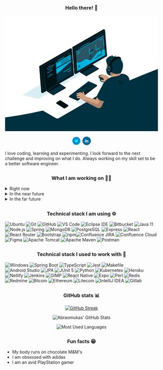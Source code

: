 # <h3 align="center">Hello there! :wave:</h3>

<div align="center">
  <a href="https://linkedin.com/in/abraomukas/"><img src="images/hero.gif" alt="Abraomukas in a nutshell"></a>

<a href="https://twitter.com/abraomukas"><img height="30" src="images/icons/twitter.png"></a>
<a href="https://www.linkedin.com/in/abraomukas/"><img height="30" src="images/icons/linkedin.png"></a>

</div>

I love coding, learning and experimenting. I look forward to the next challenge and improving on what I do. Always working on my skill set to be a better software engineer.

## <h3 align="center">What I am working on :man_technologist:</h3>

<details>
  <summary>Right now</summary>

- Building a Twitter clone

- Going through freeCodeCamp's certifications (<a href="https://www.freecodecamp.org/learn">click here</a>)
  - Back End Development and APIs :white_check_mark:
  - JavaScript Algorithms and Data Structures
  - Front End Development Libraries
  - Information Security
  - Data Visualization
  - Responsive Web Design
  - Coding Interview Prep

</details>

<details>
  <summary>In the near future</summary>

- Building a full stack solution to help gamers decide what to play next - <a  href="#">What2Play</a>

- Building a full stack solution to help the gaming trophy hunting community - <a  href="#">PSTrophiesHub</a>

</details>

<details>
  <summary>In the far future</summary>

- Finishing Codility challenges (<a href="https://app.codility.com/programmers/challenges/">click here</a>)
- Improving an existing solution to manage Toastmasters Clubs - <a href="#">easierSpeak</a>

</details>

## <h3 align="center">Technical stack I am using :gear:</h3>

![Ubuntu](https://img.shields.io/badge/-Ubuntu-informational?style=flat-square&logo=Ubuntu&logoColor=white&color=darkblue) ![Git](https://img.shields.io/badge/-Git-informational?style=flat-square&logo=git&logoColor=white&color=darkblue) ![GitHub](https://img.shields.io/badge/-GitHub-informational?style=flat-square&logo=github&logoColor=white&color=darkblue) ![VS Code](https://img.shields.io/badge/-VS_Code-informational?style=flat-square&logo=microsoft&logoColor=white&color=darkblue) ![Eclipse IDE](https://img.shields.io/badge/-eclipse-informational?style=flat-square&logo=eclipse&logoColor=white&color=darkblue) ![Bitbucket](https://img.shields.io/badge/-Bitbucket-informational?style=flat-square&logo=bitbucket&logoColor=white&color=darkblue) ![Java 11](https://img.shields.io/badge/-Java_11-informational?style=flat-square&logo=openjdk&logoColor=white&color=darkblue) ![Node.js](https://img.shields.io/badge/-Node.js-informational?style=flat-square&logo=node.js&logoColor=white&color=darkblue) ![Spring](https://img.shields.io/badge/-Spring-informational?style=flat-square&logo=spring&logoColor=white&color=darkblue) ![MongoDB](https://img.shields.io/badge/-MongoDB-informational?style=flat-square&logo=mongodb&logoColor=white&color=darkblue) ![PostgreSQL](https://img.shields.io/badge/-PostgreSQL-informational?style=flat-square&logo=postgresql&logoColor=white&color=darkblue) ![Express](https://img.shields.io/badge/-Express-informational?style=flat-square&logo=express&logoColor=white&color=darkblue) ![React](https://img.shields.io/badge/-React-informational?style=flat-square&logo=react&logoColor=white&color=darkblue) ![React Router](https://img.shields.io/badge/-React_Router-informational?style=flat-square&logo=react-router&logoColor=white&color=darkblue) ![Bootstrap](https://img.shields.io/badge/-Bootstrap-informational?style=flat-square&logo=bootstrap&logoColor=white&color=darkblue) ![npm](https://img.shields.io/badge/-npm-informational?style=flat-square&logo=npm&logoColor=white&color=darkblue)![Confluence JIRA](https://img.shields.io/badge/-Confluence_JIRA-informational?style=flat-square&logo=jira&logoColor=white&color=darkblue) ![Confluence Cloud](https://img.shields.io/badge/-Confluence_Cloud-informational?style=flat-square&logo=confluence&logoColor=white&color=darkblue) ![Figma](https://img.shields.io/badge/-Figma-informational?style=flat-square&logo=figma&logoColor=white&color=darkblue) ![Apache Tomcat](https://img.shields.io/badge/-Apache_Tomcat-informational?style=flat-square&logo=apache-tomcat&logoColor=white&color=darkblue) ![Apache Maven](https://img.shields.io/badge/-Apache_Maven-informational?style=flat-square&logo=apache-maven&logoColor=white&color=darkblue) ![Postman](https://img.shields.io/badge/-Postman-informational?style=flat-square&logo=postman&logoColor=white&color=darkblue)

## <h3 align="center">Technical stack I used to work with :thinking:</h3>

![Windows](https://img.shields.io/badge/-Windows_10-informational?style=flat-square&logo=windows&logoColor=white&color=darkblue) ![Spring Boot](https://img.shields.io/badge/-Spring_Boot-informational?style=flat-square&logo=springboot&logoColor=white&color=darkblue) ![TypeScript](https://img.shields.io/badge/-TypeScript-informational?style=flat-square&logo=typescript&logoColor=white&color=darkblue) ![Jest](https://img.shields.io/badge/-Jest-informational?style=flat-square&logo=jest&logoColor=white&color=darkblue) ![Makefile](https://img.shields.io/badge/-Makefile-informational?style=flat-square&logo=<<>>&logoColor=white&color=darkblue) ![Android Studio](https://img.shields.io/badge/-Android_Studio-informational?style=flat-square&logo=android-studio&logoColor=white&color=darkblue) ![JPA](https://img.shields.io/badge/-JPA-informational?style=flat-square&logo=<<>>&logoColor=white&color=darkblue) ![JUnit 5](https://img.shields.io/badge/-JUnit_5-informational?style=flat-square&logo=junit5&logoColor=white&color=darkblue) ![Python](https://img.shields.io/badge/-Python-informational?style=flat-square&logo=python&logoColor=white&color=darkblue) ![Kubernetes](https://img.shields.io/badge/-Kubernetes-informational?style=flat-square&logo=kubernetes&logoColor=white&color=darkblue) ![Heroku](https://img.shields.io/badge/-Heroku-informational?style=flat-square&logo=heroku&logoColor=white&color=darkblue) ![Netlify](https://img.shields.io/badge/-Netlify-informational?style=flat-square&logo=netlify&logoColor=white&color=darkblue) ![Jenkins](https://img.shields.io/badge/-Jenkins-informational?style=flat-square&logo=jenkins&logoColor=white&color=darkblue) ![GIMP](https://img.shields.io/badge/-GIMP-informational?style=flat-square&logo=gimp&logoColor=white&color=darkblue) ![React Native](https://img.shields.io/badge/-React_Native-informational?style=flat-square&logo=react&logoColor=white&color=darkblue) ![Expo](https://img.shields.io/badge/-Expo-informational?style=flat-square&logo=expo&logoColor=white&color=darkblue) ![Perl](https://img.shields.io/badge/-Perl-informational?style=flat-square&logo=perl&logoColor=white&color=darkblue) ![Redis](https://img.shields.io/badge/-Redis-informational?style=flat-square&logo=redis&logoColor=white&color=darkblue) ![Redmine](https://img.shields.io/badge/-Redmine-informational?style=flat-square&logo=redmine&logoColor=white&color=darkblue) ![Bitcoin](https://img.shields.io/badge/-Bitcoin-informational?style=flat-square&logo=bitcoin&logoColor=white&color=darkblue) ![Ethereum](https://img.shields.io/badge/-Ethereum-informational?style=flat-square&logo=ethereum&logoColor=white&color=darkblue) ![Litecoin](https://img.shields.io/badge/-Litecoin-informational?style=flat-square&logo=litecoin&logoColor=white&color=darkblue) ![IntelliJ IDEA](https://img.shields.io/badge/-IntelliJ_IDEA-informational?style=flat-square&logo=intellij-idea&logoColor=white&color=darkblue) ![Gitlab](https://img.shields.io/badge/-GitLab-informational?style=flat-square&logo=gitlab&logoColor=white&color=darkblue)

## <h3 align="center">GitHub stats :bar_chart:</h3>

<div align="center">

[![GitHub Streak](https://streak-stats.demolab.com?user=abraomukas&theme=gotham&hide_border=false)](https://git.io/streak-stats)

![Abraomukas' GitHub Stats](https://github-readme-stats.vercel.app/api?username=abraomukas&theme=gotham&show_icons=true)

![Most Used Languages](https://github-readme-stats.vercel.app/api/top-langs/?username=abraomukas&theme=gotham&show_icons=true)

</div>

## <h3 align="center">Fun facts :grin:</h3>

- My body runs on chocolate M&M's
- I am obsessed with adidas
- I am an avid PlayStation gamer
